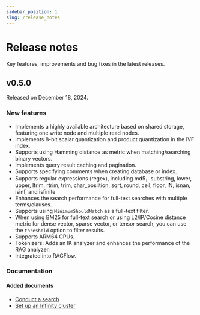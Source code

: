 ```yaml
---
sidebar_position: 1
slug: /release_notes
---
```


# Release notes

Key features, improvements and bug fixes in the latest releases.

## v0.5.0

Released on December 18, 2024.

### New features

- Implements a highly available architecture based on shared storage, featuring one write node and multiple read nodes.
- Implements 8-bit scalar quantization and product quantization in the IVF index.
- Supports using Hamming distance as metric when matching/searching binary vectors.
- Implements query result caching and pagination.
- Supports specifying comments when creating database or index.
- Supports regular expressions (regex), including md5，substring, lower, upper, ltrim, rtrim, trim, char_posiition, sqrt, round, ceil, floor, IN, isnan, isinf, and isfinite
- Enhances the search performance for full-text searches with multiple terms/clauses.
- Supports using `MinimumShouldMatch` as a full-text filter.
- When using BM25 for full-text search or using L2/IP/Cosine distance metric for dense vector, sparse vector, or tensor search, you can use the `threshold` option to filter results.
- Supports ARM64 CPUs.
- Tokenizers: Adds an IK analyzer and enhances the performance of the RAG analyzer.
- Integrated into RAGFlow.

### Documentation

#### Added documents

- [Conduct a search](https://infiniflow.org/docs/dev/search_guide)
- [Set up an Infinity cluster](https://infiniflow.org/docs/dev/set_up_cluster)